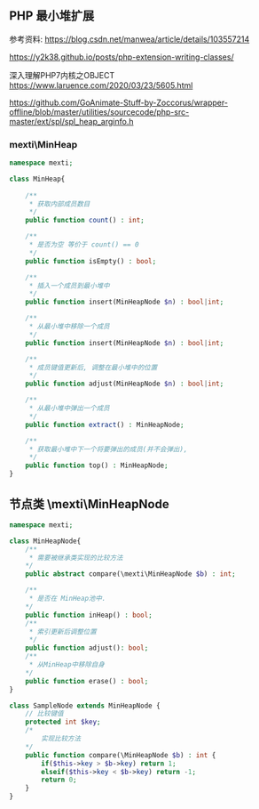 ## PHP 最小堆扩展

参考资料:
https://blog.csdn.net/manwea/article/details/103557214

https://y2k38.github.io/posts/php-extension-writing-classes/

深入理解PHP7内核之OBJECT
https://www.laruence.com/2020/03/23/5605.html


https://github.com/GoAnimate-Stuff-by-Zoccorus/wrapper-offline/blob/master/utilities/sourcecode/php-src-master/ext/spl/spl_heap_arginfo.h


### mexti\MinHeap

```php
namespace mexti;

class MinHeap{
    
    /**
     * 获取内部成员数目
     */
    public function count() : int;

    /**
     * 是否为空 等价于 count() == 0
     */
    public function isEmpty() : bool;

    /**
     * 插入一个成员到最小堆中
     */
    public function insert(MinHeapNode $n) : bool|int;

    /**
     * 从最小堆中移除一个成员
     */
    public function insert(MinHeapNode $n) : bool|int;

    /**
     * 成员键值更新后, 调整在最小堆中的位置
     */
    public function adjust(MinHeapNode $n) : bool|int;

    /**
     * 从最小堆中弹出一个成员
     */
    public function extract() : MinHeapNode;

    /**
     * 获取最小堆中下一个将要弹出的成员(并不会弹出),
     */
    public function top() : MinHeapNode;
}
```
## 节点类 \mexti\MinHeapNode

```php
namespace mexti;

class MinHeapNode{
    /**
     * 需要被继承类实现的比较方法
    */
    public abstract compare(\mexti\MinHeapNode $b) : int;

    /**
     * 是否在 MinHeap池中.
    */
    public function inHeap() : bool;
    /**
     * 索引更新后调整位置
     */
    public function adjust(): bool;
    /**
     * 从MinHeap中移除自身
    */
    public function erase() : bool;
}

class SampleNode extends MinHeapNode {
    // 比较键值
    protected int $key;
    /*
        实现比较方法
    */
    public function compare(\MinHeapNode $b) : int {
        if($this->key > $b->key) return 1;
        elseif($this->key < $b->key) return -1;
        return 0;
    }
} 
```

